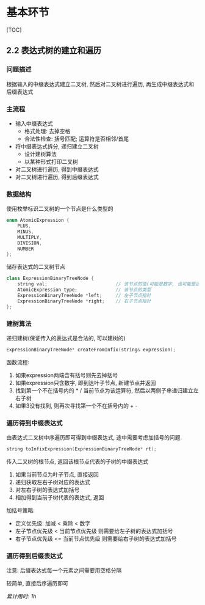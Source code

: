 # 基本环节

[TOC]

## 2.2 表达式树的建立和遍历

### 问题描述

根据输入的中缀表达式建立二叉树, 然后对二叉树进行遍历, 再生成中缀表达式和后缀表达式

### 主流程

- 输入中缀表达式
  - 格式处理: 去掉空格
  - 合法性检查: 括号匹配; 运算符是否相邻/首尾
- 将中缀表达式拆分, 递归建立二叉树
  - 设计建树算法
  - 以某种形式打印二叉树
- 对二叉树进行遍历, 得到中缀表达式
- 对二叉树进行遍历, 得到后缀表达式

### 数据结构

使用枚举标识二叉树的一个节点是什么类型的

```C++
enum AtomicExpression {
    PLUS,
    MINUS,
    MULTIPLY,
    DIVISION,
    NUMBER
};
```

储存表达式的二叉树节点

```C++
class ExpressionBinaryTreeNode {
    string val;                         // 该节点的值(可能是数字, 也可能是运算符)
    AtomicExpression type;              // 该节点的类型
    ExpressionBinaryTreeNode *left;     // 左子节点指针
    ExpressionBinaryTreeNode *right;    // 右子节点指针
};
```

### 建树算法

递归建树(保证传入的表达式是合法的, 可以建树的)

```C++
ExpressionBinaryTreeNode* createFromInfix(string& expression);
```

函数流程:

1. 如果expression两端含有括号则先去掉括号
2. 如果expression只含数字, 即到达叶子节点, 新建节点并返回
3. 找到第一个不在括号内的 * / 当前节点为该运算符, 然后以两侧子串递归建立左右子树
4. 如果3没有找到, 则再次寻找第一个不在括号内的 + -

### 遍历得到中缀表达式

由表达式二叉树中序遍历即可得到中缀表达式, 途中需要考虑加括号的问题.

```C++
string toInfixExpression(ExpressionBinaryTreeNode* rt);
```

传入二叉树的根节点, 返回该根节点代表的子树的中缀表达式

1. 如果当前节点为叶子节点, 直接返回
2. 递归获取左右子树对应的表达式
3. 对左右子树的表达式加括号
4. 相加得到当前子树代表的表达式, 返回

加括号策略:

- 定义优先级: 加减 \< 乘除 \< 数字
- 左子节点优先级 \< 当前节点优先级 则需要给左子树的表达式加括号
- 右子节点优先级 \<= 当前节点优先级 则需要给右子树的表达式加括号

### 遍历得到后缀表达式

注意: 后缀表达式每一个元素之间需要用空格分隔

较简单, 直接后序遍历即可

*累计用时: 1h*